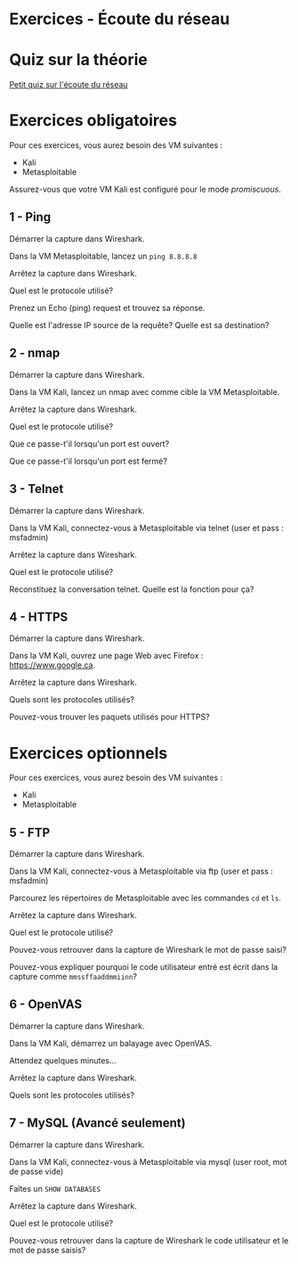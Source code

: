 # Exercices - Écoute du réseau

# Quiz sur la théorie   

[Petit quiz sur l'écoute du réseau](https://forms.office.com/r/21wbTS7464)  


# Exercices obligatoires  

Pour ces exercices, vous aurez besoin des VM suivantes :  
- Kali  
- Metasploitable  

Assurez-vous que votre VM Kali est configuré pour le mode _promiscuous_.

## 1 - Ping

Démarrer la capture dans Wireshark.

Dans la VM Metasploitable, lancez un `ping 8.8.8.8`

Arrêtez la capture dans Wireshark.

Quel est le protocole utilisé?

Prenez un Echo (ping) request et trouvez sa réponse.

Quelle est l'adresse IP source de la requête? Quelle est sa destination?

## 2 - nmap

Démarrer la capture dans Wireshark.

Dans la VM Kali, lancez un nmap avec comme cible la VM Metasploitable.

Arrêtez la capture dans Wireshark.

Quel est le protocole utilisé?

Que ce passe-t'il lorsqu'un port est ouvert?

Que ce passe-t'il lorsqu'un port est fermé?

## 3 - Telnet

Démarrer la capture dans Wireshark.

Dans la VM Kali, connectez-vous à Metasploitable via telnet (user et pass : msfadmin)

Arrêtez la capture dans Wireshark.

Quel est le protocole utilisé?

Reconstituez la conversation telnet. Quelle est la fonction pour ça?

## 4 - HTTPS

Démarrer la capture dans Wireshark.

Dans la VM Kali, ouvrez une page Web avec Firefox : https://www.google.ca.

Arrêtez la capture dans Wireshark.

Quels sont les protocoles utilisés?

Pouvez-vous trouver les paquets utilisés pour HTTPS?


# Exercices optionnels  

Pour ces exercices, vous aurez besoin des VM suivantes :  
- Kali  
- Metasploitable  

## 5 - FTP  

Démarrer la capture dans Wireshark.

Dans la VM Kali, connectez-vous à Metasploitable via ftp (user et pass : msfadmin)

Parcourez les répertoires de Metasploitable avec les commandes `cd` et `ls`.

Arrêtez la capture dans Wireshark.

Quel est le protocole utilisé?

Pouvez-vous retrouver dans la capture de Wireshark le mot de passe saisi?

Pouvez-vous expliquer pourquoi le code utilisateur entré est écrit dans la capture comme `mmssffaaddmmiinn`?  

## 6 - OpenVAS

Démarrer la capture dans Wireshark.

Dans la VM Kali, démarrez un balayage avec OpenVAS.

Attendez quelques minutes...

Arrêtez la capture dans Wireshark.

Quels sont les protocoles utilisés?

## 7 - MySQL (Avancé seulement)  

Démarrer la capture dans Wireshark.

Dans la VM Kali, connectez-vous à Metasploitable via mysql (user root, mot de passe vide)

Faîtes un `SHOW DATABASES`

Arrêtez la capture dans Wireshark.

Quel est le protocole utilisé?

Pouvez-vous retrouver dans la capture de Wireshark le code utilisateur et le mot de passe saisis?

